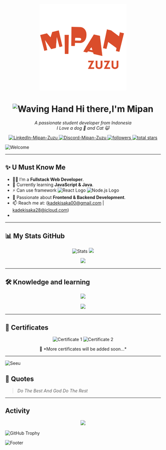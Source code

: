 <div align="center">
  <img width="280" src="name.png" alt="Mipan-Logo" />
  
  # <img src="https://raw.githubusercontent.com/Tarikul-Islam-Anik/Animated-Fluent-Emojis/master/Emojis/Hand%20gestures/Waving%20Hand.png" alt="Waving Hand" width="35" height="35" /> Hi there,I'm Mipan
  
  <p>
    <em>A passionate student developer from Indonesia</em><br>
    <em>I Love a dog 🐶 and Cat 😺</em>
  </p>

  <a href="https://www.linkedin.com/in/kadek-isaka/" target="_blank">
  <img src="https://img.shields.io/badge/LinkedIn-0A66C2?style=for-the-badge&logo=linkedin&logoColor=white" alt="LinkedIn-Mipan-Zuzu" />
</a>
  <a href="https://discord.com/users/858201924795629569">
    <img src="https://img.shields.io/badge/Discord-5865F2?style=for-the-badge&logo=discord&logoColor=white" alt="Discord-Mipan-Zuzu" />
  </a>
  <a href="https://github.com/Mipan-Zuzu?tab=followers">
    <img alt="followers" title="Follow me on Github" src="https://custom-icon-badges.demolab.com/github/followers/Mipan-Zuzu?color=236ad3&labelColor=1155ba&style=for-the-badge&logo=person-add&label=Followers&logoColor=white"/>
  </a>
  <a href="https://github.com/Mipan-Zuzu?tab=repositories&sort=stargazers">
    <img alt="total stars" title="Total stars on GitHub" src="https://custom-icon-badges.demolab.com/github/stars/Mipan-Zuzu?color=55960c&style=for-the-badge&labelColor=488207&logo=star"/>
  </a>
</div>

![Welcome](https://readme-typing-svg.demolab.com?font=Fira+Code&weight=600&size=30&duration=3000&pause=1000&color=F7F7F7&center=true&vCenter=true&width=900&lines=Hi+There+thanks+for+comming;This+my+GitHub+profile!;)

---
## ✨ U Must Know Me
- 🧑‍💻 I’m a **Fullstack Web Developer**.
- 🌱 Currently learning **JavaScript & Java**.
- ⚡ Can use framework <img src="https://upload.wikimedia.org/wikipedia/commons/a/a7/React-icon.svg" alt="React Logo" width="20" height="20"> <img src="https://upload.wikimedia.org/wikipedia/commons/d/d9/Node.js_logo.svg" alt="Node.js Logo" width="30">
- 🎯 Passionate about **Frontend & Backend Development**.
- 📫 Reach me at: (kadekisaka00@gmail.com | kadekisaka28@icloud.com)
- 

---

## 📊 My Stats GitHub

<p align="center">
  <img src="https://github-readme-stats.vercel.app/api?username=Mipan-Zuzu&show_icons=true&theme=radical" alt="Stats" />
  <img src="https://media3.giphy.com/media/v1.Y2lkPTc5MGI3NjExNnowdHM2ODNtNTRwdnhqdXdtNW9wMG05endpYXpuMWMxdzhqc2JlbyZlcD12MV9pbnRlcm5hbF9naWZfYnlfaWQmY3Q9Zw/HzPtbOKyBoBFsK4hyc/giphy.gif" width="200" />
</p>

<p align="center">
    <img src="https://github-readme-stats.vercel.app/api/top-langs/?username=Mipan-Zuzu&layout=compact&theme=radical" />
</p>

---

## 🛠️ Knowledge and learning
<p align="center">
  <img src="https://skillicons.dev/icons?i=html,css,js,react,nodejs,tailwind,bootstrap,bash,npm,vite" />
</p>

<p align="center">
  <img src="https://media.giphy.com/media/sIIhZliB2McAo/giphy.gif" width="200px" />
</p>

---

## 🏅 Certificates
<p align="center">
  <!-- Ganti link berikut dengan URL gambar sertifikatmu -->
  <img src="https://via.placeholder.com/300x200.png?text=Certificate+1" alt="Certificate 1" width="300" />
  <img src="https://via.placeholder.com/300x200.png?text=Certificate+2" alt="Certificate 2" width="300" />
</p>

<p align="center">
  📝 *More certificates will be added soon...*
</p>

---

![Seeu](https://readme-typing-svg.demolab.com?font=Fira+Code&weight=600&size=30&duration=3000&pause=1000&color=F7F7F7&center=true&vCenter=true&width=900&lines=Tangks+For+Reading;See+U+☺️👌)

## 🌟 Quotes
> *Do The Best And God Do The Rest*

---

## Activity
<p align="center">
  <img src="https://github-profile-summary-cards.vercel.app/api/cards/profile-details?username=Mipan-Zuzu&theme=dark" />
  
  ![GitHub Trophy](https://github-profile-trophy.vercel.app/?username=Mipan-Zuzu)
</p>

![Footer](https://capsule-render.vercel.app/api?type=waving&color=gradient&height=100&section=footer)
